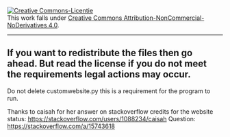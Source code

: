 <a rel="license" href="http://creativecommons.org/licenses/by-nc-nd/4.0/"><img alt="Creative Commons-Licentie" style="border-width:0" src="https://i.creativecommons.org/l/by-nc-nd/4.0/88x31.png" /></a><br />This work falls under <a rel="license" href="http://creativecommons.org/licenses/by-nc-nd/4.0/">Creative Commons Attribution-NonCommercial-NoDerivatives 4.0</a>.

--------------------------------------------------------------------------------------------------------------------------------
If you want to redistribute the files then go ahead. But read the license if you do not meet the requirements legal actions may occur.
--------------------------------------------------------------------------------------------------------------------------------
Do not delete customwebsite.py this is a requirement for the program to run. 

Thanks to caisah for her answer on stackoverflow credits for the website status: https://stackoverflow.com/users/1088234/caisah
Question: https://stackoverflow.com/a/15743618
